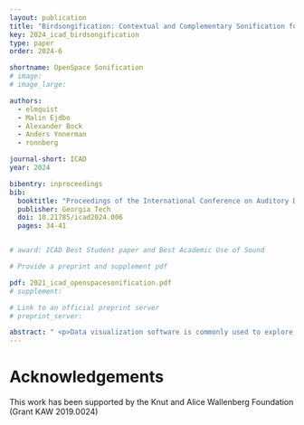 ```yaml
---
layout: publication
title: "Birdsongification: Contextual and Complementary Sonification for Biology Visualization"
key: 2024_icad_birdsongification
type: paper
order: 2024-6

shortname: OpenSpace Sonification
# image: 
# image_large: 

authors:
  - elmquist
  - Malin Ejdbo
  - Alexander Bock
  - Anders Ynnerman
  - ronnberg

journal-short: ICAD
year: 2024

bibentry: inproceedings
bib:
  booktitle: "Proceedings of the International Conference on Auditory Display"
  publisher: Georgia Tech
  doi: 10.21785/icad2024.006
  pages: 34-41


# award: ICAD Best Student paper and Best Academic Use of Sound

# Provide a preprint and supplement pdf

pdf: 2021_icad_openspacesonification.pdf
# supplement:

# Link to an official preprint server
# preprint_server: 

abstract: " <p>Data visualization software is commonly used to explore outer space in a planetarium environment, where the visuals of the software is typically accompanied with a narrator and supplementary background music. By letting sound take a bigger role in these kinds of presentations, a more informative and immersive experience can be achieved. The aim of the present study was to explore how sonification can be used as a complement to the visualization software OpenSpace to convey information about the Solar System, as well as increasing the perceived immersiveness for the audience in a planetarium environment. This was investigated by implementing a sonification that conveyed planetary properties, such as the size and orbital period of a planet, by mapping this data to sonification parameters. With a user-centered approach, the sonification was designed iteratively and evaluated in both an online and planetarium environment. The results of the evaluations show that the participants found the sonification informative and interesting, which suggest that sonification can be beneficially used as a complement to visualization in a planetarium environment.</p> "
---
```


# Acknowledgements

This work has been supported by the Knut and Alice Wallenberg Foundation (Grant KAW 2019.0024)
